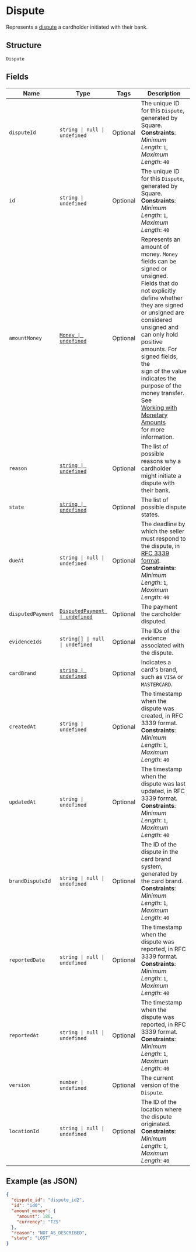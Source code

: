 
# Dispute

Represents a [dispute](https://developer.squareup.com/docs/disputes-api/overview) a cardholder initiated with their bank.

## Structure

`Dispute`

## Fields

| Name | Type | Tags | Description |
|  --- | --- | --- | --- |
| `disputeId` | `string \| null \| undefined` | Optional | The unique ID for this `Dispute`, generated by Square.<br/>**Constraints**: *Minimum Length*: `1`, *Maximum Length*: `40` |
| `id` | `string \| undefined` | Optional | The unique ID for this `Dispute`, generated by Square.<br/>**Constraints**: *Minimum Length*: `1`, *Maximum Length*: `40` |
| `amountMoney` | [`Money \| undefined`](../models/money.md) | Optional | Represents an amount of money. `Money` fields can be signed or unsigned.<br/>Fields that do not explicitly define whether they are signed or unsigned are<br/>considered unsigned and can only hold positive amounts. For signed fields, the<br/>sign of the value indicates the purpose of the money transfer. See<br/>[Working with Monetary Amounts](https://developer.squareup.com/docs/build-basics/working-with-monetary-amounts)<br/>for more information. |
| `reason` | [`string \| undefined`](../models/dispute-reason.md) | Optional | The list of possible reasons why a cardholder might initiate a<br/>dispute with their bank. |
| `state` | [`string \| undefined`](../models/dispute-state.md) | Optional | The list of possible dispute states. |
| `dueAt` | `string \| null \| undefined` | Optional | The deadline by which the seller must respond to the dispute, in [RFC 3339 format](https://developer.squareup.com/docs/build-basics/common-data-types/working-with-dates).<br/>**Constraints**: *Minimum Length*: `1`, *Maximum Length*: `40` |
| `disputedPayment` | [`DisputedPayment \| undefined`](../models/disputed-payment.md) | Optional | The payment the cardholder disputed. |
| `evidenceIds` | `string[] \| null \| undefined` | Optional | The IDs of the evidence associated with the dispute. |
| `cardBrand` | [`string \| undefined`](../models/card-brand.md) | Optional | Indicates a card's brand, such as `VISA` or `MASTERCARD`. |
| `createdAt` | `string \| undefined` | Optional | The timestamp when the dispute was created, in RFC 3339 format.<br/>**Constraints**: *Minimum Length*: `1`, *Maximum Length*: `40` |
| `updatedAt` | `string \| undefined` | Optional | The timestamp when the dispute was last updated, in RFC 3339 format.<br/>**Constraints**: *Minimum Length*: `1`, *Maximum Length*: `40` |
| `brandDisputeId` | `string \| null \| undefined` | Optional | The ID of the dispute in the card brand system, generated by the card brand.<br/>**Constraints**: *Minimum Length*: `1`, *Maximum Length*: `40` |
| `reportedDate` | `string \| null \| undefined` | Optional | The timestamp when the dispute was reported, in RFC 3339 format.<br/>**Constraints**: *Minimum Length*: `1`, *Maximum Length*: `40` |
| `reportedAt` | `string \| null \| undefined` | Optional | The timestamp when the dispute was reported, in RFC 3339 format.<br/>**Constraints**: *Minimum Length*: `1`, *Maximum Length*: `40` |
| `version` | `number \| undefined` | Optional | The current version of the `Dispute`. |
| `locationId` | `string \| null \| undefined` | Optional | The ID of the location where the dispute originated.<br/>**Constraints**: *Minimum Length*: `1`, *Maximum Length*: `40` |

## Example (as JSON)

```json
{
  "dispute_id": "dispute_id2",
  "id": "id0",
  "amount_money": {
    "amount": 186,
    "currency": "TZS"
  },
  "reason": "NOT_AS_DESCRIBED",
  "state": "LOST"
}
```

